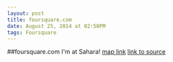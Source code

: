 ```yaml
---
layout: post
title: foursquare.com
date: August 25, 2014 at 02:50PM
tags: Foursquare
---
```

##foursquare.com
I'm at Sahara! [map link](http://ift.tt/1eecOq1)
[link to source](http://ift.tt/1BUHRGS) 
